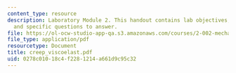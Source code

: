 ```yaml
---
content_type: resource
description: Laboratory Module 2. This handout contains lab objectives, notes, tasks,
  and specific questions to answer.
file: https://ol-ocw-studio-app-qa.s3.amazonaws.com/courses/2-002-mechanics-and-materials-ii-spring-2004/0278c01018c4f2281214a661d9c95c32_creep_viscoelast.pdf
file_type: application/pdf
resourcetype: Document
title: creep_viscoelast.pdf
uid: 0278c010-18c4-f228-1214-a661d9c95c32
---
```

